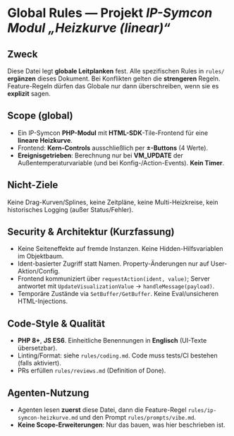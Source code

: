 <!-- agent:read-first -->
<!-- priority:high -->
<!-- output:follow-exactly -->
<!-- do-not-extend-scope -->

# Global Rules — Projekt *IP-Symcon Modul „Heizkurve (linear)“*

## Zweck
Diese Datei legt **globale Leitplanken** fest. Alle spezifischen Rules in `rules/` **ergänzen** dieses Dokument. 
Bei Konflikten gelten die **strengeren** Regeln. Feature-Regeln dürfen das Globale nur dann überschreiben, wenn sie es **explizit** sagen.

## Scope (global)
- Ein IP-Symcon **PHP-Modul** mit **HTML-SDK**-Tile-Frontend für eine **lineare Heizkurve**.
- Frontend: **Kern-Controls** ausschließlich per **±-Buttons** (4 Werte).
- **Ereignisgetrieben**: Berechnung nur bei **VM_UPDATE** der Außentemperaturvariable (und bei Konfig-/Action-Events). **Kein Timer**.

## Nicht-Ziele
Keine Drag-Kurven/Splines, keine Zeitpläne, keine Multi-Heizkreise, kein historisches Logging (außer Status/Fehler).

## Security & Architektur (Kurzfassung)
- Keine Seiteneffekte auf fremde Instanzen. Keine Hidden-Hilfsvariablen im Objektbaum.
- Ident-basierter Zugriff statt Namen. Property-Änderungen nur auf User-Aktion/Config.
- Frontend kommuniziert über `requestAction(ident, value)`; Server antwortet mit `UpdateVisualizationValue` → `handleMessage(payload)`.
- Temporäre Zustände via `SetBuffer/GetBuffer`. Keine Eval/unsicheren HTML-Injections.

## Code-Style & Qualität
- **PHP 8+**, **JS ES6**. Einheitliche Benennungen in **Englisch** (UI-Texte übersetzbar).
- Linting/Format: siehe `rules/coding.md`. Code muss tests/CI bestehen (falls aktiviert).
- PRs erfüllen `rules/reviews.md` (Definition of Done).

## Agenten-Nutzung
- Agenten lesen **zuerst** diese Datei, dann die Feature-Regel `rules/ip-symcon-heizkurve.md` und den Prompt `rules/prompts/vibe.md`.
- **Keine Scope-Erweiterungen**: Nur das bauen, was hier beschrieben ist.
